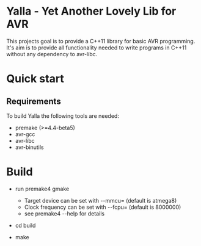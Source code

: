 Yalla - Yet Another Lovely Lib for AVR
======================================

This projects goal is to provide a C++11 library for basic AVR programming. It's
aim is to provide all functionality needed to write programs in C++11 without
any dependency to avr-libc.

Quick start
===========

Requirements
------------

To build Yalla the following tools are needed:

* premake (>=4.4-beta5)
* avr-gcc
* avr-libc
* avr-binutils

Build
=====

* run premake4 gmake
	* Target device can be set with --mmcu=<device> (default is atmega8)
	* Clock frequency can be set with --fcpu=<frequency> (default is 8000000)
	* see premake4 --help for details

* cd build

* make <target>